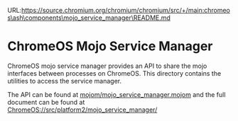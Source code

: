 URL:https://source.chromium.org/chromium/chromium/src/+/main:chromeos\ash\components\mojo_service_manager\README.md
# ChromeOS Mojo Service Manager

ChromeOS mojo service manager provides an API to share the mojo interfaces
between processes on ChromeOS. This directory contains the utilities to access
the service manager.

The API can be found at
[mojom/mojo_service_manager.mojom](https://source.chromium.org/chromium/chromium/src/+/HEAD:chromeos/ash/components/mojo_service_manager/mojom/mojo_service_manager.mojom)
and the full document can be found at [ChromeOS://src/platform2/mojo_service_manager/](https://source.chromium.org/chromiumos/chromiumos/codesearch/+/HEAD:src/platform2/mojo_service_manager/)
